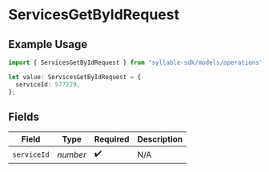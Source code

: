 # ServicesGetByIdRequest

## Example Usage

```typescript
import { ServicesGetByIdRequest } from "syllable-sdk/models/operations";

let value: ServicesGetByIdRequest = {
  serviceId: 577229,
};
```

## Fields

| Field              | Type               | Required           | Description        |
| ------------------ | ------------------ | ------------------ | ------------------ |
| `serviceId`        | *number*           | :heavy_check_mark: | N/A                |